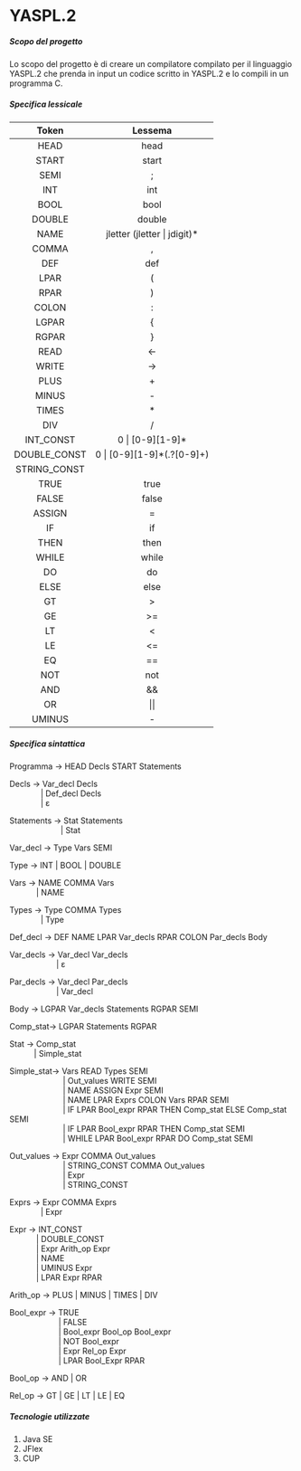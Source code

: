 # YASPL.2

##### Scopo del progetto
Lo scopo del progetto è di creare un compilatore compilato per il linguaggio YASPL.2 che prenda in input un codice scritto in YASPL.2 e lo compili in un programma C.

##### Specifica lessicale <br />
| Token        | Lessema           |
| :-------------: |:-----------------:| 
| HEAD | head | 
| START | start | 
| SEMI | ; | 
| INT | int | 
| BOOL | bool | 
| DOUBLE | double |
| NAME | jletter (jletter &#124; jdigit)* |
| COMMA | , | 
| DEF | def | 
| LPAR | ( | 
| RPAR | ) | 
| COLON | : | 
| LGPAR | { | 
| RGPAR | }| 
| READ | <- | 
| WRITE | -> | 
| PLUS | + | 
| MINUS | - | 
| TIMES | * | 
| DIV | / | 
| INT_CONST | 0 &#124; [0-9][1-9]* | 
| DOUBLE_CONST | 0 &#124; [0-9][1-9]*(\.?[0-9]+) | 
| STRING_CONST |  | 
| TRUE | true| 
| FALSE | false | 
| ASSIGN | = | 
| IF | if | 
| THEN | then | 
| WHILE | while | 
| DO | do | 
| ELSE | else | 
| GT | > | 
| GE | >= | 
| LT | < |
| LE | <= | 
| EQ | == | 
| NOT | not | 
| AND | && | 
| OR | &#124;&#124; | 
| UMINUS | - | 

##### Specifica sintattica
Programma → HEAD Decls START Statements

Decls → Var_decl Decls <br />
&nbsp;&nbsp;&nbsp;&nbsp;&nbsp;&nbsp;&nbsp;&nbsp;&nbsp;&nbsp;&nbsp;&nbsp;&nbsp;&nbsp;| Def_decl Decls<br />
&nbsp;&nbsp;&nbsp;&nbsp;&nbsp;&nbsp;&nbsp;&nbsp;&nbsp;&nbsp;&nbsp;&nbsp;&nbsp;&nbsp;| ε <br />

Statements → Stat Statements <br />
&nbsp;&nbsp;&nbsp;&nbsp;&nbsp;&nbsp;&nbsp;&nbsp;&nbsp;&nbsp;&nbsp;&nbsp;&nbsp;&nbsp;&nbsp;&nbsp;&nbsp;&nbsp;&nbsp;&nbsp;&nbsp;&nbsp;&nbsp;| Stat

Var_decl → Type Vars SEMI

Type → INT | BOOL | DOUBLE

Vars → NAME COMMA Vars<br />
&nbsp;&nbsp;&nbsp;&nbsp;&nbsp;&nbsp;&nbsp;&nbsp;&nbsp;&nbsp;&nbsp;&nbsp;| NAME

Types → Type COMMA Types<br />
&nbsp;&nbsp;&nbsp;&nbsp;&nbsp;&nbsp;&nbsp;&nbsp;&nbsp;&nbsp;&nbsp;&nbsp;&nbsp;&nbsp;| Type

Def_decl → DEF NAME LPAR Var_decls RPAR COLON Par_decls Body

Var_decls → Var_decl Var_decls<br />
&nbsp;&nbsp;&nbsp;&nbsp;&nbsp;&nbsp;&nbsp;&nbsp;&nbsp;&nbsp;&nbsp;&nbsp;&nbsp;&nbsp;&nbsp;&nbsp;&nbsp;&nbsp;&nbsp;&nbsp;&nbsp;| ε

Par_decls → Var_decl Par_decls<br />
&nbsp;&nbsp;&nbsp;&nbsp;&nbsp;&nbsp;&nbsp;&nbsp;&nbsp;&nbsp;&nbsp;&nbsp;&nbsp;&nbsp;&nbsp;&nbsp;&nbsp;&nbsp;&nbsp;&nbsp;&nbsp;| Var_decl

Body → LGPAR Var_decls Statements RGPAR SEMI

Comp_stat→ LGPAR Statements RGPAR

Stat → Comp_stat<br />
&nbsp;&nbsp;&nbsp;&nbsp;&nbsp;&nbsp;&nbsp;&nbsp;&nbsp;&nbsp;&nbsp;| Simple_stat

Simple_stat→ Vars READ Types SEMI<br />
&nbsp;&nbsp;&nbsp;&nbsp;&nbsp;&nbsp;&nbsp;&nbsp;&nbsp;&nbsp;&nbsp;&nbsp;&nbsp;&nbsp;&nbsp;&nbsp;&nbsp;&nbsp;&nbsp;&nbsp;&nbsp;&nbsp;&nbsp;&nbsp;| Out_values WRITE SEMI<br />
&nbsp;&nbsp;&nbsp;&nbsp;&nbsp;&nbsp;&nbsp;&nbsp;&nbsp;&nbsp;&nbsp;&nbsp;&nbsp;&nbsp;&nbsp;&nbsp;&nbsp;&nbsp;&nbsp;&nbsp;&nbsp;&nbsp;&nbsp;&nbsp;| NAME ASSIGN Expr SEMI<br />
&nbsp;&nbsp;&nbsp;&nbsp;&nbsp;&nbsp;&nbsp;&nbsp;&nbsp;&nbsp;&nbsp;&nbsp;&nbsp;&nbsp;&nbsp;&nbsp;&nbsp;&nbsp;&nbsp;&nbsp;&nbsp;&nbsp;&nbsp;&nbsp;| NAME LPAR Exprs COLON Vars RPAR SEMI<br />
&nbsp;&nbsp;&nbsp;&nbsp;&nbsp;&nbsp;&nbsp;&nbsp;&nbsp;&nbsp;&nbsp;&nbsp;&nbsp;&nbsp;&nbsp;&nbsp;&nbsp;&nbsp;&nbsp;&nbsp;&nbsp;&nbsp;&nbsp;&nbsp;| IF LPAR Bool_expr RPAR THEN Comp_stat ELSE Comp_stat SEMI<br />
&nbsp;&nbsp;&nbsp;&nbsp;&nbsp;&nbsp;&nbsp;&nbsp;&nbsp;&nbsp;&nbsp;&nbsp;&nbsp;&nbsp;&nbsp;&nbsp;&nbsp;&nbsp;&nbsp;&nbsp;&nbsp;&nbsp;&nbsp;&nbsp;| IF LPAR Bool_expr RPAR THEN Comp_stat SEMI<br />
&nbsp;&nbsp;&nbsp;&nbsp;&nbsp;&nbsp;&nbsp;&nbsp;&nbsp;&nbsp;&nbsp;&nbsp;&nbsp;&nbsp;&nbsp;&nbsp;&nbsp;&nbsp;&nbsp;&nbsp;&nbsp;&nbsp;&nbsp;&nbsp;| WHILE LPAR Bool_expr RPAR DO Comp_stat SEMI<br />

Out_values → Expr COMMA Out_values<br />
&nbsp;&nbsp;&nbsp;&nbsp;&nbsp;&nbsp;&nbsp;&nbsp;&nbsp;&nbsp;&nbsp;&nbsp;&nbsp;&nbsp;&nbsp;&nbsp;&nbsp;&nbsp;&nbsp;&nbsp;&nbsp;&nbsp;&nbsp;&nbsp;| STRING_CONST COMMA Out_values<br />
&nbsp;&nbsp;&nbsp;&nbsp;&nbsp;&nbsp;&nbsp;&nbsp;&nbsp;&nbsp;&nbsp;&nbsp;&nbsp;&nbsp;&nbsp;&nbsp;&nbsp;&nbsp;&nbsp;&nbsp;&nbsp;&nbsp;&nbsp;&nbsp;| Expr<br />
&nbsp;&nbsp;&nbsp;&nbsp;&nbsp;&nbsp;&nbsp;&nbsp;&nbsp;&nbsp;&nbsp;&nbsp;&nbsp;&nbsp;&nbsp;&nbsp;&nbsp;&nbsp;&nbsp;&nbsp;&nbsp;&nbsp;&nbsp;&nbsp;| STRING_CONST

Exprs → Expr COMMA Exprs<br />
&nbsp;&nbsp;&nbsp;&nbsp;&nbsp;&nbsp;&nbsp;&nbsp;&nbsp;&nbsp;&nbsp;&nbsp;&nbsp;&nbsp;| Expr

Expr → INT_CONST<br />
&nbsp;&nbsp;&nbsp;&nbsp;&nbsp;&nbsp;&nbsp;&nbsp;&nbsp;&nbsp;&nbsp;&nbsp;| DOUBLE_CONST<br />
&nbsp;&nbsp;&nbsp;&nbsp;&nbsp;&nbsp;&nbsp;&nbsp;&nbsp;&nbsp;&nbsp;&nbsp;| Expr Arith_op Expr<br />
&nbsp;&nbsp;&nbsp;&nbsp;&nbsp;&nbsp;&nbsp;&nbsp;&nbsp;&nbsp;&nbsp;&nbsp;| NAME<br />
&nbsp;&nbsp;&nbsp;&nbsp;&nbsp;&nbsp;&nbsp;&nbsp;&nbsp;&nbsp;&nbsp;&nbsp;| UMINUS Expr<br />
&nbsp;&nbsp;&nbsp;&nbsp;&nbsp;&nbsp;&nbsp;&nbsp;&nbsp;&nbsp;&nbsp;&nbsp;| LPAR Expr RPAR

Arith_op → PLUS | MINUS | TIMES | DIV

Bool_expr → TRUE<br />
&nbsp;&nbsp;&nbsp;&nbsp;&nbsp;&nbsp;&nbsp;&nbsp;&nbsp;&nbsp;&nbsp;&nbsp;&nbsp;&nbsp;&nbsp;&nbsp;&nbsp;&nbsp;&nbsp;&nbsp;&nbsp;&nbsp;| FALSE<br />
&nbsp;&nbsp;&nbsp;&nbsp;&nbsp;&nbsp;&nbsp;&nbsp;&nbsp;&nbsp;&nbsp;&nbsp;&nbsp;&nbsp;&nbsp;&nbsp;&nbsp;&nbsp;&nbsp;&nbsp;&nbsp;&nbsp;| Bool_expr Bool_op Bool_expr<br />
&nbsp;&nbsp;&nbsp;&nbsp;&nbsp;&nbsp;&nbsp;&nbsp;&nbsp;&nbsp;&nbsp;&nbsp;&nbsp;&nbsp;&nbsp;&nbsp;&nbsp;&nbsp;&nbsp;&nbsp;&nbsp;&nbsp;| NOT Bool_expr<br />
&nbsp;&nbsp;&nbsp;&nbsp;&nbsp;&nbsp;&nbsp;&nbsp;&nbsp;&nbsp;&nbsp;&nbsp;&nbsp;&nbsp;&nbsp;&nbsp;&nbsp;&nbsp;&nbsp;&nbsp;&nbsp;&nbsp;| Expr Rel_op Expr<br />
&nbsp;&nbsp;&nbsp;&nbsp;&nbsp;&nbsp;&nbsp;&nbsp;&nbsp;&nbsp;&nbsp;&nbsp;&nbsp;&nbsp;&nbsp;&nbsp;&nbsp;&nbsp;&nbsp;&nbsp;&nbsp;&nbsp;| LPAR Bool_Expr RPAR

Bool_op → AND | OR

Rel_op → GT | GE | LT | LE | EQ

##### Tecnologie utilizzate 
1. Java SE
2. JFlex
3. CUP
